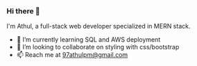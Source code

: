 ### Hi there 👋
I'm Athul, a full-stack web developer specialized in MERN stack.

<!--
**AthulPM97/AthulPM97** is a ✨ _special_ ✨ repository because its `README.md` (this file) appears on your GitHub profile.
-->

- 🌱 I’m currently learning SQL and AWS deployment
- 👯 I’m looking to collaborate on styling with css/bootstrap
- 📫 Reach me at 97athulpm@gmail.com

